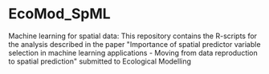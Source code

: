 # EcoMod_SpML
Machine learning for spatial data: This repository contains the R-scripts for the analysis described in the paper "Importance of spatial predictor variable selection in machine learning applications - Moving from data reproduction to spatial prediction" submitted to Ecological Modelling
